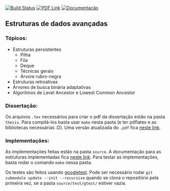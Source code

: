 [![Build Status](https://travis-ci.org/yancouto/mestrado.svg?branch=master)](https://travis-ci.org/yancouto/mestrado)
[![PDF Link](https://img.shields.io/badge/thesis-pdf-brightgreen.svg)](https://yancouto.github.io/mestrado/thesis.pdf)
[![Documentação](https://img.shields.io/badge/documentation-doxygen-brightgreen.svg)](https://yancouto.github.io/mestrado/)

## Estruturas de dados avançadas

### Tópicos:
- Estruturas persistentes
	- Pilha
	- Fila
	- Deque
	- Técnicas gerais
	- Árvore rubro-negra
- Estruturas retroativas
- Árvores de busca binária adaptativas
- Algoritmos de Level Ancestor e Lowest Common Ancestor

### Dissertação:
Os arquivos `.tex` necessários para criar o pdf da dissertação estão na pasta `thesis`. Para
compilá-los basta usar `make` nesta pasta (e ter pdflatex e as bibliotecas necessárias :D). Uma
versão atualizada do `.pdf` fica [neste link](https://yancouto.github.io/mestrado/thesis.pdf).

### Implementações:
As implementações feitas estão na pasta `source`. A documentação para as estruturas implementadas
fica [neste link](https://yancouto.github.io/mestrado/). Para testar as implementações, basta
rodar o comando `make` nessa pasta.

Os testes são feitos usando [googletest](https://github.com/google/googletest/).
Pode ser necessário rodar `git submodule update --init --recursive` quando se clona o repositório
pela primeira vez, se a pasta `source/test/gtest/` estiver vazia.
